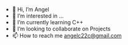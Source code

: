 - 👋 Hi, I’m Angel
- 👀 I’m interested in ...
- 🌱 I’m currently learning C++
- 💞️ I’m looking to collaborate on Projects
- 📫 How to reach me angelc22c@gmail.com
